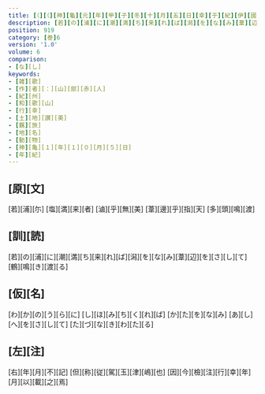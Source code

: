 ```yaml
---
title: [（][（][神][龜][元][年][甲][子][冬][十][月][五][日][幸][于][紀][伊][國][時][山][部][宿][祢][赤][人][作][歌][一][首][[并][短][歌]][）][反][歌][二][首][）]
description: [若][の][浦][に][潮][満][ち][来][れ][ば][潟][を][な][み][葦][辺][を][さ][し][て][鶴][鳴][き][渡][る]
position: 919
category: [巻]6
version: '1.0'
volume: 6
comparison:
- [な][し]
keywords:
- [雑][歌]
- [作][者][：][山][部][赤][人]
- [紀][州]
- [和][歌][山]
- [行][幸]
- [土][地][讃][美]
- [羈][旅]
- [地][名]
- [動][物]
- [神][亀][１][年][１][０][月][５][日]
- [年][紀]
---
```


## [原][文]

[若][浦][尓] [塩][満][来][者] [滷][乎][無][美] [葦][邊][乎][指][天] [多][頭][鳴][渡]

## [訓][読]

[若][の][浦][に][潮][満][ち][来][れ][ば][潟][を][な][み][葦][辺][を][さ][し][て][鶴][鳴][き][渡][る]

## [仮][名]

[わ][か][の][う][ら][に] [し][ほ][み][ち][く][れ][ば] [か][た][を][な][み] [あ][し][へ][を][さ][し][て] [た][づ][な][き][わ][た][る]

## [左][注]

[右][年][月][不][記] [但][称][従][駕][玉][津][嶋][也] [因][今][檢][注][行][幸][年][月][以][載][之][焉]

